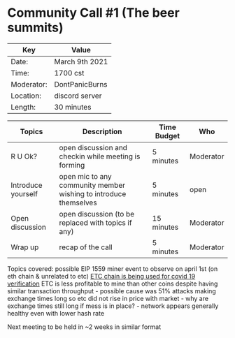# Community Call #1 (The beer summits)

Key | Value
------------ | -------------
 Date: | March 9th 2021 
 Time: | 1700 cst
 Moderator:| DontPanicBurns 
 Location: | discord server 
 Length: | 30 minutes 

Topics | Description | Time Budget | Who
------------ | ------------- | ------------- | -------------
R U Ok?  | open discussion and checkin while meeting is forming | 5 minutes | Moderator
Introduce yourself | open mic to any community member wishing to introduce themselves | 5 minutes | open
Open discussion | open discussion (to be replaced with topics if any) | 15 minutes | Moderator
Wrap up | recap of the call | 5 minutes | Moderator


Topics covered:
  possible EIP 1559 miner event to observe on april 1st (on eth chain & unrelated to etc)
  [ETC chain is being used for covid 19 verification](https://ubirch.de/en/v)
  ETC is less profitable to mine than other coins despite having similar transaction throughput
      - possible cause was 51% attacks making exchange times long so etc did not rise in price with market
      - why are exchange times still long if mess is in place?
      - network appears generally healthy even with lower hash rate
  
  
  Next meeting to be held in ~2 weeks in similar format 
